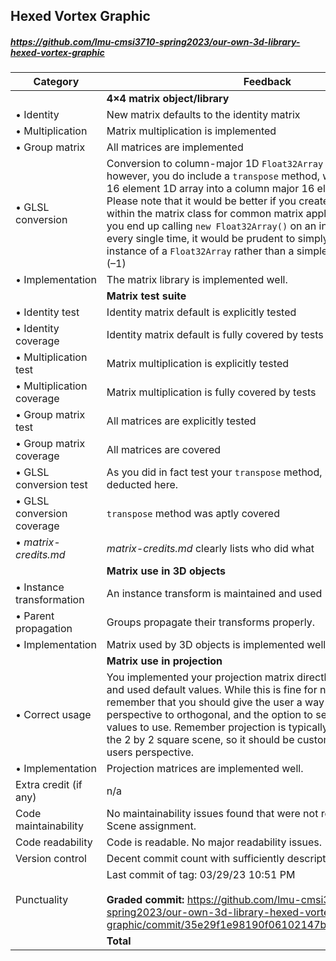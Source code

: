 

## Hexed Vortex Graphic

##### https://github.com/lmu-cmsi3710-spring2023/our-own-3d-library-hexed-vortex-graphic

| Category | Feedback | Points |
| --- | --- | ---: |
| | **4×4 matrix object/library** | |
| • Identity | New matrix defaults to the identity matrix | 2/2 |
| • Multiplication | Matrix multiplication is implemented  | 8/8 |
| • Group matrix | All matrices are implemented | 4/4 |
| • GLSL conversion | Conversion to column-major 1D `Float32Array` is not implemented, however, you do include a `transpose` method, which converts your 16 element 1D array into a column major 16 element 1D array. Please note that it would be better if you created helper functions within the matrix class for common matrix applications. Because you end up calling `new Float32Array()` on an instance of the matrix every single time, it would be prudent to simply return a new instance of a `Float32Array` rather than a simple 1D 16 element array (–1) | 2/3 |
| • Implementation | The matrix library is implemented well. | 5/5 |
| | **Matrix test suite** | |
| • Identity test |  Identity matrix default is explicitly tested | 1/1 |
| • Identity coverage | Identity matrix default is fully covered by tests | 1/1 |
| • Multiplication test | Matrix multiplication is explicitly tested | 4/4 |
| • Multiplication coverage | Matrix multiplication is fully covered by tests | 4/4 |
| • Group matrix test | All matrices are explicitly tested | 2/2 |
| • Group matrix coverage | All matrices are covered | 2/2 |
| • GLSL conversion test | As you did in fact test your `transpose` method, no points shall be deducted here. | 2/2 |
| • GLSL conversion coverage | `transpose` method was aptly covered | 1/1 |
| • _matrix-credits.md_ | _matrix-credits.md_ clearly lists who did what |  |
| | **Matrix use in 3D objects** | |
| • Instance transformation | An instance transform is maintained and used | 10/10 |
| • Parent propagation | Groups propagate their transforms properly. | 15/15 |
| • Implementation | Matrix used by 3D objects is implemented well | 5/5 |
| | **Matrix use in projection** | |
| • Correct usage | You implemented your projection matrix directly in the `Scene` class and used default values. While this is fine for now, you should remember that you should give the user a way to change from perspective to orthogonal, and the option to select which specific values to use. Remember projection is typically used to break out of the 2 by 2 square scene, so it should be customizable from the users perspective.  | 10/10 |
| • Implementation | Projection matrices are implemented well. | 5/5 |
| Extra credit (if any) | n/a |  |
| Code maintainability | No maintainability issues found that were not referenced in Static Scene assignment. |  |
| Code readability | Code is readable. No major readability issues. |  |
| Version control | Decent commit count with sufficiently descriptive messages |  |
| Punctuality | Last commit of tag: 03/29/23 10:51 PM<br /><br /> **Graded commit:** https://github.com/lmu-cmsi3710-spring2023/our-own-3d-library-hexed-vortex-graphic/commit/35e29f1e98190f06102147bc16abf55b832daeac |  |
| | **Total** | **83/84** |
